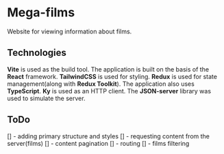 # Mega-films

Website for viewing information about films.

## Technologies

**Vite** is used as the build tool. The application is built on the basis of the **React** framework. **TailwindCSS** is used for styling. **Redux** is used for state management(along with **Redux Toolkit**). The application also uses **TypeScript**. **Ky** is used as an HTTP client. The **JSON-server** library was used to simulate the server.

## ToDo

[] - adding primary structure and styles
[] - requesting content from the server(films)
[] - content pagination
[] - routing
[] - films filtering